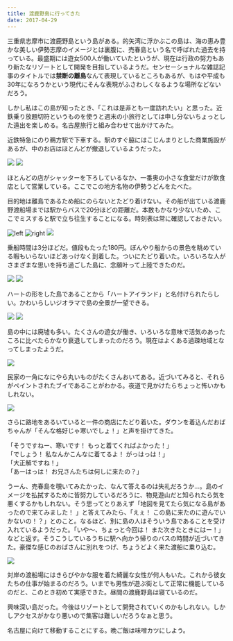 ```yaml
---
title: 渡鹿野島に行ってきた
date: 2017-04-29
---
```


三重県志摩市に渡鹿野島という島がある。的矢湾に浮かぶこの島は、海の恵み豊かな美しい伊勢志摩のイメージとは裏腹に、売春島という名で呼ばれた過去を持っている。最盛期には遊女500人が働いていたというが、現在は行政の努力もあり新たなリゾートとして開発を目指しているようだ。センセーショナルな雑誌記事のタイトルでは**禁断の離島**なんて表現しているところもあるが、もはや平成も30年になろうかという現代にそんな表現がふさわしくなるような場所などないだろう。

しかし私はこの島が知ったとき、「これは是非とも一度訪れたい」と思った。近鉄乗り放題切符というものを使うと週末の小旅行としては申し分ないちょっとした遠出を楽しめる。名古屋旅行と組み合わせて出かけてみた。

近鉄特急にのり鵜方駅で下車する。駅のすぐ脇にはこじんまりとした商業施設があるが、中のお店はほとんどが撤退しているようだった。

![](https://photos.xar.sh/33678822894_437d5fdfc5_h.jpg)
![](https://photos.xar.sh/33678823564_ae56a3563c_h.jpg)

ほとんどの店がシャッターを下ろしているなか、一番奥の小さな食堂だけが飲食店として営業している。ここでこの地方名物の伊勢うどんをたべた。

目的地は離島であるため船にのらないとたどり着けない。その船が出ている渡鹿野渡船場までは駅からバスで20分ほどの距離だ。本数もかなり少ないため、ここでミスすると駅で立ち往生することになる。時刻表は常に確認しておきたい。

![left](https://photos.xar.sh/33678824094_72c3b361c1_b.jpg)
![right](https://photos.xar.sh/34135700140_bbccf356c1_b.jpg)
![](https://photos.xar.sh/34391214901_6aab393a6e_h.jpg)

乗船時間は3分ほどだ。値段もたった180円。ぼんやり船からの景色を眺めている暇もいらないほどあっけなく到着した。ついにたどり着いた。いろいろな人がさまざまな思いを持ち過ごした島に、念願叶って上陸できたのだ。

![](https://photos.xar.sh/33678825744_ce8547f1d0_h.jpg)
![](https://photos.xar.sh/34391225161_b83b58854b_h.jpg)

ハートの形をした島であることから「ハートアイランド」と名付けられたらしい。かわいらしいジオラマで島の全景が一望できる。

![](https://photos.xar.sh/34360631452_859b97d45d_h.jpg)
![](https://photos.xar.sh/34360631252_9d4c7e5933_h.jpg)

島の中には廃墟も多い。たくさんの遊女が働き、いろいろな意味で活気のあったころに比べたらかなり衰退してしまったのだろう。現在はよくある過疎地域となってしまったようだ。

![](https://photos.xar.sh/34360631802_5749d09bfc_h.jpg)

民家の一角になにやら丸いものがたくさんおいてある。近づいてみると、それらがペイントされたブイであることがわかる。夜道で見かけたらちょっと怖いかもしれない。

![](https://photos.xar.sh/34360631622_821abcfa1f_h.jpg)

さらに路地をあるいていると一件の商店にたどり着いた。ダウンを着込んだおばちゃんが「そんな格好じゃ寒いでしょ！」と声を掛けてきた。

「そうですねー、寒いです！ もっと着てくればよかった！」<br>
「でしょう！ 私なんかこんなに着てるよ！ がっはっは！」<br>
「大正解ですね！」<br>
「あーはっは！ お兄さんたちは何しに来たの？」

うーん、売春島を覗いてみたかった、なんて答えるのは失礼だろうか…。島のイメージを払拭するために皆努力しているだろうに、物見遊山だと知られたら気を悪くするかもしれない。そう思ってとりあえず「地図を見てたら気になる島があったので来てみました！ 」と答えてみたら、「えぇ！ この島に来たのに遊んでいかないの！？」とのこと。なるほど、別に島の人はそういう島であることを受け入れているようだった。「いや〜、ちょっと今回は！ また次きたときにはー！」などと返す。そうこうしているうちに駅へ向かう帰りのバスの時間が近づいてきた。豪傑な感じのおばさんに別れをつげ、ちょうどよく来た渡船に乗り込む。

![](https://photos.xar.sh/33678816914_a9def541c3_h.jpg)

対岸の渡船場にはきらびやかな服を着た綺麗な女性が何人もいた。これから彼女たちの仕事が始まるのだろう。いまでも男性が遊ぶ街として正常に機能しているのだと、このとき初めて実感できた。昼間の渡鹿野島は寝ているのだ。

興味深い島だった。今後はリゾートとして開発されていくのかもしれない。しかしアクセスがかなり悪いので集客は難しいだろうなぁと思う。

名古屋に向けて移動することにする。晩ご飯は味噌カツにしよう。
